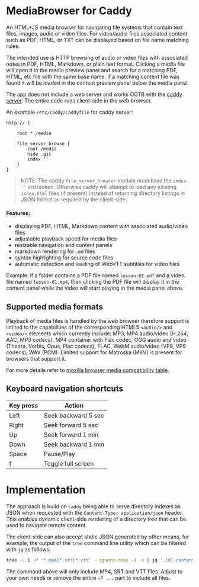 # MediaBrowser for Caddy

An HTML+JS media browser for navigating file systems that contain text files, images, audio or video files. For video/audio files associated content such as PDF, HTML, or TXT can be displayed based on file name matching rules.

The intended use is HTTP browsing of audio or video files with associated notes in PDF, HTML, Markdown, or plain text format. Clicking a media file will open it in the media preview panel and search for a matching PDF, HTML, etc file with the same base name. If a matching content file was found it will be loaded in the content preview panel below the media panel.

The app does not include a web server and works OOTB with the [caddy server](https://caddyserver.com/). The entire code runs client-side in the web browser.

An example `/etc/caddy/Caddyfile` for caddy server:

```
http:// {

	root * /media

	file_server browse {
		root /media
		hide .git
		index ''
	}
}
```

> NOTE: The caddy `file_server_browser` module must have the `index ''` instruction. Otherwise caddy will attempt to load any existing `index.html` files (if present) instead of returning directory listings in JSON format as required by the client-side.

#### Features:

* displaying PDF, HTML, Markdown content with associated audio/video files
* adjustable playback speed for media files
* resizable navigation and content panels
* markdown rendering for `.md` files
* syntax highlighting for source code files
* automatic detection and loading of WebVTT subtitles for video files

Example: if a folder contains a PDF file named `lesson-01.pdf` and a video file named `lesson-01.mp4`, then clicking the PDF file will display it in the content panel while the video will start playing in the media panel above.

## Supported media formats
Playback of media files is handled by the web browser therefore support is limited to the capabilities of the corresponding HTML5 `<audio/>` and `<video/>` elements which currently include: MP3, MP4 audio/video (H.264, AAC, MP3 codecs), MP4 container with Flac codec, OGG audio and video (Theora, Vorbis, Opus, Flac codecs), FLAC, WebM audio/video (VP8, VP9 codecs), WAV (PCM). Limited support for Matroska (MKV) is present for browsers that support it. 

For more details refer to [mozilla browser media compatibility table](https://developer.mozilla.org/en-US/docs/Web/Media/Formats/Video_codecs#common_codecs).

## Keyboard navigation shortcuts

| Key press  | Action |
| ------------- | ------------- |
| Left  | Seek backward 5 sec  |
| Right  | Seek forward 5 sec  |
| Up  | Seek forward 1 min  |
| Down  | Seek backward 1 min  |
| Space  | Pause/Play  |
| f  | Toggle full screen  |

# Implementation

The approach is build on `caddy` being able to serve directory indexes as JSON when requested with the `Content-Type: application/json` header. This enables dynamic client-side rendering of a directory tree that can be used to navigate remote content.

The client-side can also accept static JSON generated by other means, for example, the output of the `tree` command line utility which can be filtered with `jq` as follows:

```bash
tree -L 1 -P '*.mp4|*.srt|*.vtt' --ignore-case -J -s | jq '.[0].contents' > index.json
```
The command above will only include MP4, SRT and VTT files. Adjust to your own needs or remove the entire `-P ...` part to include all files.
